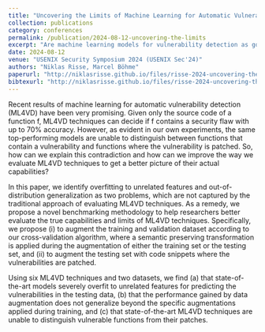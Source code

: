 ```yaml
---
title: "Uncovering the Limits of Machine Learning for Automatic Vulnerability Detection"
collection: publications
category: conferences
permalink: /publication/2024-08-12-uncovering-the-limits
excerpt: "Are machine learning models for vulnerability detection as good as they seem?"
date: 2024-08-12
venue: "USENIX Security Symposium 2024 (USENIX Sec'24)"
authors: "Niklas Risse, Marcel Böhme"
paperurl: "http://niklasrisse.github.io/files/risse-2024-uncovering-the-limits.pdf"
bibtexurl: "http://niklasrisse.github.io/files/risse-2024-uncovering-the-limits.bib"
---
```


Recent results of machine learning for automatic vulnerability detection (ML4VD) have been very promising. Given only the source code of a function f, ML4VD techniques can decide if f contains a security flaw with up to 70% accuracy. However, as evident in our own experiments, the same top-performing models are unable to distinguish between functions that contain a vulnerability and functions where the vulnerability is patched. So, how can we explain this contradiction and how can we improve the way we evaluate ML4VD techniques to get a better picture of their actual capabilities?

In this paper, we identify overfitting to unrelated features and out-of-distribution generalization as two problems, which are not captured by the traditional approach of evaluating ML4VD techniques. As a remedy, we propose a novel benchmarking methodology to help researchers better evaluate the true capabilities and limits of ML4VD techniques. Specifically, we propose (i) to augment the training and validation dataset according to our cross-validation algorithm, where a semantic preserving transformation is applied during the augmentation of either the training set or the testing set, and (ii) to augment the testing set with code snippets where the vulnerabilities are patched.

Using six ML4VD techniques and two datasets, we find (a) that state-of-the-art models severely overfit to unrelated features for predicting the vulnerabilities in the testing data, (b) that the performance gained by data augmentation does not generalize beyond the specific augmentations applied during training, and (c) that state-of-the-art ML4VD techniques are unable to distinguish vulnerable functions from their patches.

